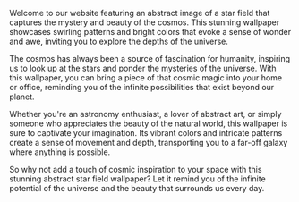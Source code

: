 <!--
Write me content for website with wallpaper "An abstract image of a star field, with bright colors and swirling patterns that represent the mystery and beauty of the cosmos."
-->

<!--font:Poppins-->

Welcome to our website featuring an abstract image of a star field that captures the mystery and beauty of the cosmos. This stunning wallpaper showcases swirling patterns and bright colors that evoke a sense of wonder and awe, inviting you to explore the depths of the universe.

The cosmos has always been a source of fascination for humanity, inspiring us to look up at the stars and ponder the mysteries of the universe. With this wallpaper, you can bring a piece of that cosmic magic into your home or office, reminding you of the infinite possibilities that exist beyond our planet.

Whether you're an astronomy enthusiast, a lover of abstract art, or simply someone who appreciates the beauty of the natural world, this wallpaper is sure to captivate your imagination. Its vibrant colors and intricate patterns create a sense of movement and depth, transporting you to a far-off galaxy where anything is possible.

So why not add a touch of cosmic inspiration to your space with this stunning abstract star field wallpaper? Let it remind you of the infinite potential of the universe and the beauty that surrounds us every day.
